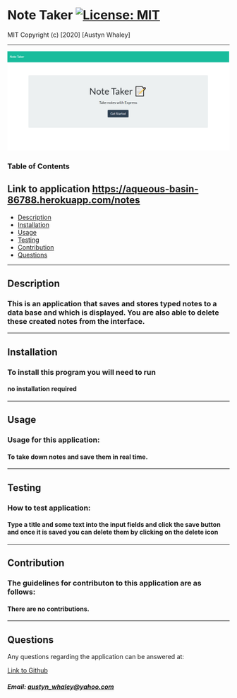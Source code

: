 # Note Taker  [![License: MIT](https://img.shields.io/badge/License-MIT-brightgreen.svg)](https://opensource.org/licenses/MIT)
    
    
MIT
Copyright (c) [2020] [Austyn Whaley]

---


![Screenshot](./public/nTSS.png)

### Table of Contents

## Link to application     https://aqueous-basin-86788.herokuapp.com/notes

- [Description](#description)
- [Installation](#installation)
- [Usage](#usage)
- [Testing](#Testing)
- [Contribution](#Contribution)
- [Questions](#Questions)
    

---


## Description

### This is an application that saves and stores typed notes to a data base and which is displayed. You are also able to delete these created notes from the interface.

---

## Installation

### To install this program you will need to run

#### no installation required

---

## Usage

### Usage for this application:

#### To take down notes and save them in real time.

---

## Testing

### How to test application:

#### Type a title and some text into the input fields and click the save button and once it is saved you can delete them by clicking on the delete icon

---

## Contribution

### The guidelines for contributon to this application are as follows:

#### There are no contributions.

---

## Questions

Any questions regarding the application can be answered at:

[Link to Github](https://github.com/austynwhaley/)
##### Email: austyn_whaley@yahoo.com
    
